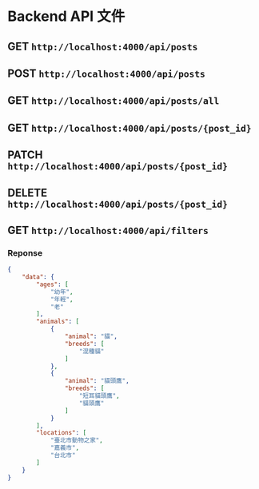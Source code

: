 # Backend API 文件
## GET `http://localhost:4000/api/posts`
## POST `http://localhost:4000/api/posts`

## GET `http://localhost:4000/api/posts/all`

## GET `http://localhost:4000/api/posts/{post_id}`
## PATCH `http://localhost:4000/api/posts/{post_id}`
## DELETE `http://localhost:4000/api/posts/{post_id}`

## GET `http://localhost:4000/api/filters`
### Reponse
```JSON
{
    "data": {
        "ages": [
            "幼年",
            "年輕",
            "老"
        ],
        "animals": [
            {
                "animal": "貓",
                "breeds": [
                    "混種貓"
                ]
            },
            {
                "animal": "貓頭鷹",
                "breeds": [
                    "短耳貓頭鷹",
                    "貓頭鷹"
                ]
            }
        ],
        "locations": [
            "臺北市動物之家",
            "嘉義市",
            "台北市"
        ]
    }
}
```

